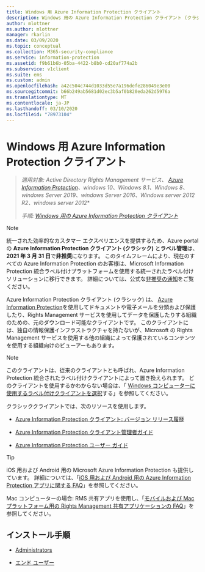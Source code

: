 ```yaml
---
title: Windows 用 Azure Information Protection クライアント
description: Windows 用の Azure Information Protection クライアント (クラシック) の情報リソース。
author: mlottner
ms.author: mlottner
manager: rkarlin
ms.date: 03/09/2020
ms.topic: conceptual
ms.collection: M365-security-compliance
ms.service: information-protection
ms.assetid: f9b61b6b-05ba-4422-b8b0-cd20af774a2b
ms.subservice: v1client
ms.suite: ems
ms.custom: admin
ms.openlocfilehash: a42c504c744d1033d55e7a196defe286049e3e00
ms.sourcegitcommit: b66b249ab5681d02ec3b5af0b820eda262d5976a
ms.translationtype: MT
ms.contentlocale: ja-JP
ms.lasthandoff: 03/10/2020
ms.locfileid: "78973104"
---
```

# <a name="azure-information-protection-client-for-windows"></a>Windows 用 Azure Information Protection クライアント

>*適用対象: Active Directory Rights Management サービス、 [Azure Information Protection](https://azure.microsoft.com/pricing/details/information-protection)、windows 10、Windows 8.1、Windows 8、windows Server 2019、windows Server 2016、Windows server 2012 R2、windows server 2012**
>
> *手順: [Windows 用の Azure Information Protection クライアント](../faqs.md#whats-the-difference-between-the-azure-information-protection-client-and-the-azure-information-protection-unified-labeling-client)*

>[!NOTE] 
> 統一された効率的なカスタマー エクスペリエンスを提供するため、Azure portal の **Azure Information Protection クライアント (クラシック)** と**ラベル管理**は、**2021 年 3 月 31 日**で**非推奨**になります。 このタイムフレームにより、現在のすべての Azure Information Protection のお客様は、Microsoft Information Protection 統合ラベル付けプラットフォームを使用する統一されたラベル付けソリューションに移行できます。 詳細については、公式な[非推奨の通知](https://aka.ms/aipclassicsunset)をご覧ください。

Azure Information Protection クライアント (クラシック) は、 [Azure Information Protection](../what-is-information-protection.md)を使用してドキュメントや電子メールを分類および保護したり、Rights Management サービスを使用してデータを保護したりする組織のための、元のダウンロード可能なクライアントです。 このクライアントには、独自の情報保護インフラストラクチャを持たないが、Microsoft の Rights Management サービスを使用する他の組織によって保護されているコンテンツを使用する組織向けのビューアーもあります。

> [!NOTE]
> このクライアントは、従来のクライアントとも呼ばれ、Azure Information Protection 統合されたラベル付けクライアントによって置き換えられます。 どのクライアントを使用するかわからない場合は、「 [Windows コンピューターに使用するラベル付けクライアントを選択](use-client.md#choose-which-labeling-client-to-use-for-windows-computers)する」を参照してください。

クラシッククライアントでは、次のリソースを使用します。

- [Azure Information Protection クライアント: バージョン リリース履歴](client-version-release-history.md)

- [Azure Information Protection クライアント管理者ガイド](client-admin-guide.md)

- [Azure Information Protection ユーザー ガイド](client-user-guide.md)

> [!TIP]
> iOS 用および Android 用の Microsoft Azure Information Protection も提供しています。 詳細については、「[iOS 用および Android 用の Azure Information Protection アプリに関する FAQ](mobile-app-faq.md )」を参照してください。
> 
> Mac コンピューターの場合: RMS 共有アプリを使用し、「[モバイルおよび Mac プラットフォーム用の Rights Management 共有アプリケーションの FAQ](https://technet.microsoft.com/dn451248)」を参照してください。

## <a name="install-instructions"></a>インストール手順

- [Administrators](client-admin-guide-install.md)

- [エンド ユーザー](install-client-app.md)
